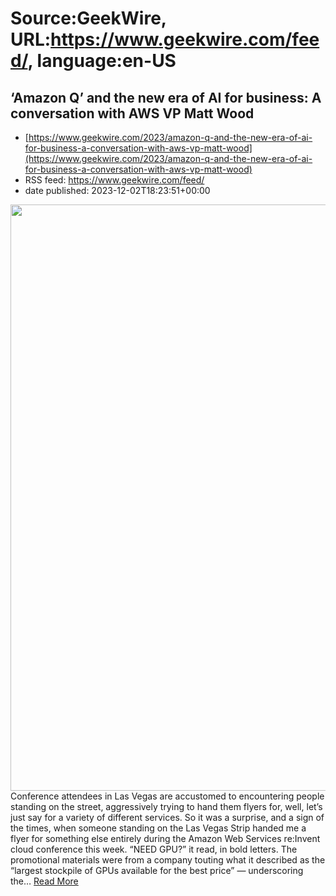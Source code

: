 # Source:GeekWire, URL:https://www.geekwire.com/feed/, language:en-US

## ‘Amazon Q’ and the new era of AI for business: A conversation with AWS VP Matt Wood
 - [https://www.geekwire.com/2023/amazon-q-and-the-new-era-of-ai-for-business-a-conversation-with-aws-vp-matt-wood](https://www.geekwire.com/2023/amazon-q-and-the-new-era-of-ai-for-business-a-conversation-with-aws-vp-matt-wood)
 - RSS feed: https://www.geekwire.com/feed/
 - date published: 2023-12-02T18:23:51+00:00

<img alt="" class="webfeedsFeaturedVisual wp-post-image" height="938" src="https://cdn.geekwire.com/wp-content/uploads/2023/12/mattwood-3-1260x938.jpg" width="1260" /><br />Conference attendees in Las Vegas are accustomed to encountering people standing on the street, aggressively trying to hand them flyers for, well, let&#8217;s just say for a variety of different services. So it was a surprise, and a sign of the times, when someone standing on the Las Vegas Strip handed me a flyer for something else entirely during the Amazon Web Services re:Invent cloud conference this week. &#8220;NEED GPU?&#8221; it read, in bold letters. The promotional materials were from a company touting what it described as the &#8220;largest stockpile of GPUs available for the best price&#8221; — underscoring the&#8230; <a href="https://www.geekwire.com/2023/amazon-q-and-the-new-era-of-ai-for-business-a-conversation-with-aws-vp-matt-wood/">Read More</a>

